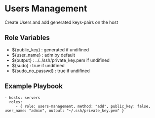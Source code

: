 Users Management
=========

Create Users and add generated keys-pairs on the host

Role Variables
--------------

- ${public_key} : generated if undifined
- ${user_name} : adm by default
- ${output} : ../../ssh/private_key.pem if undifined
- ${sudo} : true if undifined
- ${sudo_no_passwd} : true if undifined

Example Playbook
----------------

    - hosts: servers
      roles:
         - { role: users-management, method: "add", public_key: false, user_name: "admin", output: "~/.ssh/private_key.pem" }

